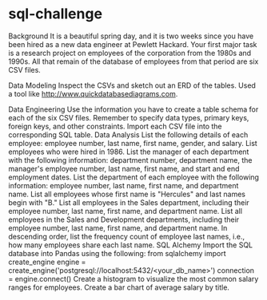 # sql-challenge
Background
It is a beautiful spring day, and it is two weeks since you have been hired as a new data engineer at Pewlett Hackard. Your first major task is a research project on employees of the corporation from the 1980s and 1990s. All that remain of the database of employees from that period are six CSV files.

Data Modeling
Inspect the CSVs and sketch out an ERD of the tables. Used a tool like http://www.quickdatabasediagrams.com.

Data Engineering
Use the information you have to create a table schema for each of the six CSV files. Remember to specify data types, primary keys, foreign keys, and other constraints.
Import each CSV file into the corresponding SQL table.
Data Analysis
List the following details of each employee: employee number, last name, first name, gender, and salary.
List employees who were hired in 1986.
List the manager of each department with the following information: department number, department name, the manager's employee number, last name, first name, and start and end employment dates.
List the department of each employee with the following information: employee number, last name, first name, and department name.
List all employees whose first name is "Hercules" and last names begin with "B."
List all employees in the Sales department, including their employee number, last name, first name, and department name.
List all employees in the Sales and Development departments, including their employee number, last name, first name, and department name.
In descending order, list the frequency count of employee last names, i.e., how many employees share each last name.
SQL Alchemy
Import the SQL database into Pandas using the following:
from sqlalchemy import create_engine
engine = create_engine('postgresql://localhost:5432/<your_db_name>')
connection = engine.connect()
Create a histogram to visualize the most common salary ranges for employees.
Create a bar chart of average salary by title.
